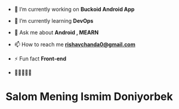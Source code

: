 
- 🔭 I’m currently working on **Buckoid Android App**

- 🌱 I’m currently learning **DevOps** 
- 💬 Ask me about **Android , MEARN**

- 📫 How to reach me **rishavchanda0@gmail.com**

- ⚡ Fun fact **Front-end**
- 🚒🚜🚜🚜🚜

<h1>Salom Mening Ismim Doniyorbek</h1>
